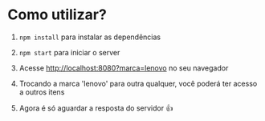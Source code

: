 <h1>Como utilizar?</h1>
<ol>
  <li>
    <p><code>npm install</code> para instalar as dependências</p>
  </li>
  <li>
    <p><code>npm start</code> para iniciar o server</p>
  </li>
  <li>
    <p>Acesse <a target="_blank" href="http://localhost:8080?marca=lenovo">http://localhost:8080?marca=lenovo</a> no seu navegador </p>
  </li>
  <li>
    <p>Trocando a marca 'lenovo' para outra qualquer, você poderá ter acesso a outros itens</p>
  </li>
  <li>
    <p>Agora é só aguardar a resposta do servidor &#128077</p>
  </li>
</ol>
